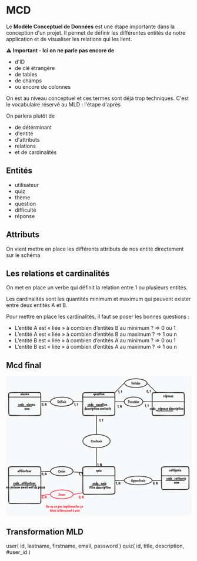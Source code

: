 # MCD

Le **Modèle Conceptuel de Données** est une étape importante dans la conception d'un projet. Il permet de définir les différentes entités de notre application et de visualiser les relations qui les lient.

:warning: **Important - Ici on ne parle pas encore de**

- d'ID
- de clé étrangère
- de tables
- de champs
- ou encore de colonnes

On est au niveau conceptuel et ces termes sont déjà trop techniques. C'est le vocabulaire réservé au MLD : l'étape d'après

On parlera plutôt de

- de détérminant
- d'entité
- d'attributs
- relations
- et de cardinalités

## Entités

- utilisateur
- quiz
- thème
- question
- difficulté
- réponse

## Attributs

On vient mettre en place les différents attributs de nos entité directement sur le schéma

## Les relations et cardinalités

On met en place un verbe qui définit la relation entre 1 ou plusieurs entités.

Les cardinalités sont les quantités minimum et maximum qui peuvent exister entre deux entités A et B.

Pour mettre en place les cardinalités, il faut se poser les bonnes questions :

- L’entité A est « liée » à combien d’entités B au minimum ? => 0 ou 1
- L’entité A est « liée » à combien d’entités B au maximum ? => 1 ou n
- L’entité B est « liée » à combien d’entités A au minimum ? => 0 ou 1
- L’entité B est « liée » à combien d’entités A au maximum ? => 1 ou n

## Mcd final

![MCD](./mcd.png)

## Transformation MLD

user( id, lastname, firstname, email, password )
quiz( id, title, description, #user_id )